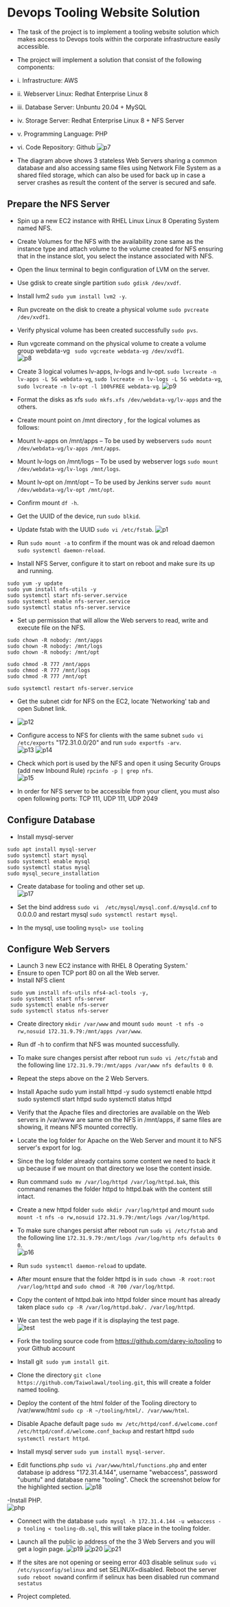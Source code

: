 # Devops Tooling Website Solution
- The task of the project is to implement a tooling website solution which makes access to Devops tools within the corporate infrastructure easily accessible.
- The project will implement a solution that consist of the following components:
- i. Infrastructure: AWS
- ii. Webserver Linux: Redhat Enterprise Linux 8
- iii. Database Server: Unbuntu 20.04 + MySQL
- iv. Storage Server: Redhat Enterprise Linux 8 + NFS Server
- v. Programming Language: PHP
- vi. Code Repository: Github
![p7](https://user-images.githubusercontent.com/50557587/142696895-e018359e-2c9b-4a6c-848f-e22457c833e8.PNG)

- The diagram above shows 3 stateless Web Servers sharing a common database and also accessing same files using  Network File System as a shared filed storage, which can also be used for back up in case a server crashes as result the content of the server is secured and safe.

## Prepare the NFS Server
- Spin up a new EC2 instance with RHEL Linux Linux 8 Operating System named NFS.
- Create Volumes for the NFS with the availability zone same as the instance type and attach volume to the volume created for NFS ensuring that in the instance slot, you select the instance associated with NFS.
- Open the linux terminal to begin configuration of LVM on the server.
- Use gdisk to create single partition `sudo gdisk /dev/xvdf`.
- Install lvm2 `sudo yum install lvm2 -y`.
- Run pvcreate on the disk to create a physical volume `sudo pvcreate /dev/xvdf1`.
- Verify physical volume has been created successfully `sudo pvs`.
- Run vgcreate command on the physical volume to create a volume group webdata-vg ` sudo vgcreate webdata-vg /dev/xvdf1`.     
![p8](https://user-images.githubusercontent.com/50557587/142699476-3d120828-6b0c-429d-8045-10d08e32bcc8.PNG)

- Create 3 logical volumes lv-apps, lv-logs and lv-opt. `sudo lvcreate -n lv-apps -L 5G webdata-vg`, `sudo lvcreate -n lv-logs -L 5G webdata-vg`, `sudo lvcreate -n lv-opt -l 100%FREE webdata-vg`.
![p9](https://user-images.githubusercontent.com/50557587/142700058-4234f0fe-5fba-47b8-a408-3b80ee85c3f2.PNG)

- Format the disks as xfs `sudo mkfs.xfs /dev/webdata-vg/lv-apps` and the others.

- Create mount point on /mnt directory , for the logical volumes  as follows:
- Mount lv-apps on /mnt/apps – To be used by webservers `sudo mount /dev/webdata-vg/lv-apps /mnt/apps`.
- Mount lv-logs on /mnt/logs – To be used by webserver logs `sudo mount /dev/webdata-vg/lv-logs /mnt/logs`.
- Mount lv-opt on /mnt/opt – To be used by Jenkins server `sudo mount /dev/webdata-vg/lv-opt /mnt/opt`.
- Confirm mount `df -h`.
- Get the UUID of the device, run `sudo blkid`.
- Update fstab with the UUID `sudo vi /etc/fstab`.
![p1](https://user-images.githubusercontent.com/50557587/142701102-06d34092-1881-40f7-8621-57cbaa77f738.PNG)

- Run `sudo mount -a` to confirm if the mount was ok and reload daemon `sudo systemctl daemon-reload`.
- Install NFS Server, configure it to start on reboot and make sure its up and running. 
```
sudo yum -y update
sudo yum install nfs-utils -y
sudo systemctl start nfs-server.service
sudo systemctl enable nfs-server.service
sudo systemctl status nfs-server.service
```
- Set up permission that will allow the Web servers to read, write and execute file on the NFS.
```
sudo chown -R nobody: /mnt/apps
sudo chown -R nobody: /mnt/logs
sudo chown -R nobody: /mnt/opt

sudo chmod -R 777 /mnt/apps
sudo chmod -R 777 /mnt/logs
sudo chmod -R 777 /mnt/opt

sudo systemctl restart nfs-server.service
```
- Get the subnet cidr for NFS on the EC2, locate 'Networking' tab and open Subnet link.
- ![p12](https://user-images.githubusercontent.com/50557587/142702495-d8a05ab6-73e4-44b6-adc4-489c0224a88d.PNG)

- Configure access to NFS for clients with the same subnet `sudo vi /etc/exports` "172.31.0.0/20" and run `sudo exportfs -arv`.     
![p13](https://user-images.githubusercontent.com/50557587/142702712-9193799d-fe54-4a12-9248-b54dc4bc3290.PNG)
![p14](https://user-images.githubusercontent.com/50557587/142702885-71409361-7298-4fe1-9ed4-2e7339f2a5c5.PNG)

- Check which port is used by the NFS  and open it using Security Groups (add new Inbound Rule) `rpcinfo -p | grep nfs`.     
![p15](https://user-images.githubusercontent.com/50557587/142703026-d7d3ed55-9ebe-49ba-9a5f-d4948a591743.PNG)

- In order for NFS server to be accessible from your client, you must also open following ports: TCP 111, UDP 111, UDP 2049

## Configure Database
- Install mysql-server 
```
sudo apt install mysql-server
sudo systemctl start mysql 
sudo systemctl enable mysql 
sudo systemctl status mysql
sudo mysql_secure_installation
```

- Create database for tooling and other set up.     
![p17](https://user-images.githubusercontent.com/50557587/142710997-998642e1-0e67-4377-911b-ea0c4af35a09.PNG)

- Set the bind address `sudo vi  /etc/mysql/mysql.conf.d/mysqld.cnf` to 0.0.0.0 and restart mysql `sudo systemctl restart mysql`.
- In the mysql, use tooling `mysql> use tooling` 

## Configure Web Servers
- Launch 3 new EC2 instance with RHEL 8 Operating System.'
- Ensure to open TCP port 80 on all the Web server.
- Install NFS client
```
 sudo yum install nfs-utils nfs4-acl-tools -y, 
 sudo systemctl start nfs-server
 sudo systemctl enable nfs-server
 sudo systemctl status nfs-server 
 ```
- Create directory  `mkdir /var/www` and mount `sudo mount -t nfs -o rw,nosuid 172.31.9.79:/mnt/apps /var/www`.
- Run df -h to confirm that NFS was mounted successfully.
- To make sure changes persist after reboot run `sudo vi /etc/fstab` and the following line `172.31.9.79:/mnt/apps /var/www nfs defaults 0 0`.
- Repeat the steps above on the 2 Web Servers.
- Install Apache
 sudo yum install httpd -y
 sudo systemctl enable httpd 
 sudo systemctl start httpd
 sudo systemctl status httpd
 
- Verify that the Apache files and directories are available on the Web servers in /var/www are same on the NFS in /mnt/apps, if same files are showing, it means NFS mounted correctly.
- Locate the log folder for Apache on the Web Server and mount it to NFS server's  export for log.
- Since the log folder already contains some content we need to back it up because if we mount on that directory we lose the content inside.
- Run command `sudo mv /var/log/httpd /var/log/httpd.bak`, this command renames the folder httpd to httpd.bak with the content still intact.
- Create a new httpd folder `sudo mkdir /var/log/httpd` and mount `sudo mount -t nfs -o rw,nosuid 172.31.9.79:/mnt/logs /var/log/httpd`.
- To make sure changes persist after reboot run `sudo vi /etc/fstab` and the following line `172.31.9.79:/mnt/logs /var/log/http nfs defaults 0 0`.     
![p16](https://user-images.githubusercontent.com/50557587/142706687-aadec479-7a90-4146-8932-7f0b3df159ab.PNG)

- Run `sudo systemctl daemon-reload` to update.
- After mount ensure that the folder httpd is in `sudo chown -R root:root /var/log/httpd` and `sudo chmod -R 700 /var/log/httpd`.
- Copy the content of httpd.bak into httpd folder since mount has already taken place `sudo cp -R /var/log/httpd.bak/. /var/log/httpd`.
- We can test the web page if it is displaying the test page.    
![test](https://user-images.githubusercontent.com/50557587/143228029-353c3f54-462a-4206-a0eb-7721e25c93d3.PNG)


- Fork the tooling source code from https://github.com/darey-io/tooling to your Github account
- Install git` sudo yum install git`.
- Clone the directory `git clone https://github.com/Taiwolawal/tooling.git`, this will create a folder named tooling.
- Deploy the content of the html folder of the Tooling directory to /var/www/html  `sudo cp -R ~/tooling/html/. /var/www/html`.
- Disable Apache default page `sudo mv /etc/httpd/conf.d/welcome.conf /etc/httpd/conf.d/welcome.conf_backup` and restart httpd `sudo systemctl restart httpd`.
-  Install mysql server `sudo yum install mysql-server`.
- Edit functions.php `sudo vi /var/www/html/functions.php` and enter database ip address "172.31.4.144", username "webaccess", password "ubuntu" and database name  "tooling". Check the screenshot below for the highlighted section.
![p18](https://user-images.githubusercontent.com/50557587/142719391-e1134d6a-5937-4885-a872-9f6a028d6bcf.PNG)

-Install PHP.   
![php](https://user-images.githubusercontent.com/50557587/143293842-6f6e662e-152a-4165-9b68-d494995069dd.PNG)

- Connect with the database `sudo mysql -h 172.31.4.144 -u webaccess -p tooling < tooling-db.sql`, this will take place in the tooling folder.
- Launch all the public ip address of the the 3 Web Servers and you will get a login page.
![p19](https://user-images.githubusercontent.com/50557587/142719481-fe8cae50-7f60-4179-8832-0b879f596343.PNG)
![p20](https://user-images.githubusercontent.com/50557587/142719486-da85816e-a1ca-4cab-9f33-aee857fa2349.PNG)
![p21](https://user-images.githubusercontent.com/50557587/142719488-72ba4e1c-1533-4e22-a396-f400d3353a17.PNG)  

- If the sites are not opening or seeing error 403 disable selinux `sudo vi /etc/sysconfig/selinux` and set SELINUX=disabled. Reboot the server `sudo reboot now`and confirm if selinux has been disabled run command `sestatus`


- Project completed.


















